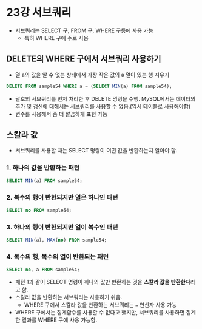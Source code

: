 # 23강 서브쿼리
- 서브쿼리는 SELECT 구, FROM 구, WHERE 구등에 사용 가능
    - 특히 WHERE 구에 주로 사용

## DELETE의 WHERE 구에서 서브쿼리 사용하기
- 열 a의 값을 알 수 없는 상태에서 가장 작은 값의 a 열이 있는 행 지우기

```sql
DELETE FROM sample54 WHERE a = (SELECT MIN(a) FROM sample54);
```

- 괄호의 서브쿼리를 먼저 처리한 후 DELETE 명령을 수행.
    MySQL에서는 데이터의 추가 및 갱신에 대해서는 서브쿼리를 사용할 수 없음.(임시 테이블로 사용해야함)
- 변수를 사용해서 좀 더 깔끔하게 표현 가능

## 스칼라 값
- 서브쿼리를 사용할 때는 SELECT 명령이 어떤 값을 반환하는지 알아야 함.

### 1. 하나의 값을 반환하는 패턴

```sql
SELECT MIN(a) FROM sample54;
```

### 2. 복수의 행이 반환되지만 열은 하나인 패턴

```sql
SELECT no FROM sample54;
```

### 3. 하나의 행이 반환되지만 열이 복수인 패턴

```sql
SELECT MIN(a), MAX(no) FROM sample54;
```

### 4. 복수의 행, 복수의 열이 반환되는 패턴

```sql
SELECT no, a FROM sample54;
```

- 패턴 1과 같이 SELECT 명령이 하나의 값만 반환하는 것을 **스칼라 값을 반환한다**라고 함.
- 스칼라 값을 반환하는 서브쿼리는 사용하기 쉬움.
    - WHERE 구에서 스칼라 값을 반환하는 서브쿼리는 `=` 연산자 사용 가능
- WHERE 구에서는 집계함수를 사용할 수 없다고 했지만, 서브쿼리를 사용하면 집계한 결과를 WHERE 구에 사용 가능함.
